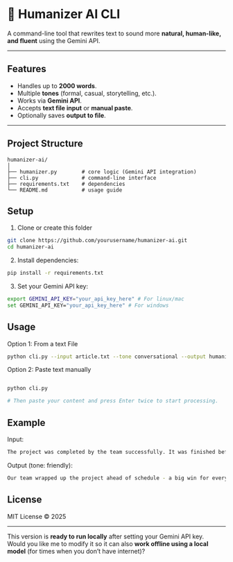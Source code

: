 # 🧠 Humanizer AI CLI

A command-line tool that rewrites text to sound more **natural, human-like, and fluent** using the Gemini API.

---

## Features
- Handles up to **2000 words**.
- Multiple **tones** (formal, casual, storytelling, etc.).
- Works via **Gemini API**.
- Accepts **text file input** or **manual paste**.
- Optionally saves **output to file**.

---

## Project Structure
```text
humanizer-ai/
│
├── humanizer.py        # core logic (Gemini API integration)
├── cli.py              # command-line interface
├── requirements.txt    # dependencies
└── README.md           # usage guide

```

## Setup
1. Clone or create this folder
```bash
git clone https://github.com/yourusername/humanizer-ai.git
cd humanizer-ai
```
2. Install dependencies:
```bash
pip install -r requirements.txt

```

3. Set your Gemini API key:
```bash
export GEMINI_API_KEY="your_api_key_here" # For linux/mac
set GEMINI_API_KEY="your_api_key_here" # For windows

```
## Usage
Option 1: From a text File
```bash
python cli.py --input article.txt --tone conversational --output humanized.txt

```
Option 2: Paste text manually
```bash

python cli.py

# Then paste your content and press Enter twice to start processing.
```

## Example
Input:
```bash
The project was completed by the team successfully. It was finished before the deadline.

```
Output (tone: friendly):
```bash
Our team wrapped up the project ahead of schedule - a big win for everyone involved!

```
## License
MIT License © 2025

---

This version is **ready to run locally** after setting your Gemini API key.  
Would you like me to modify it so it can also **work offline using a local model** (for times when you don’t have internet)?

